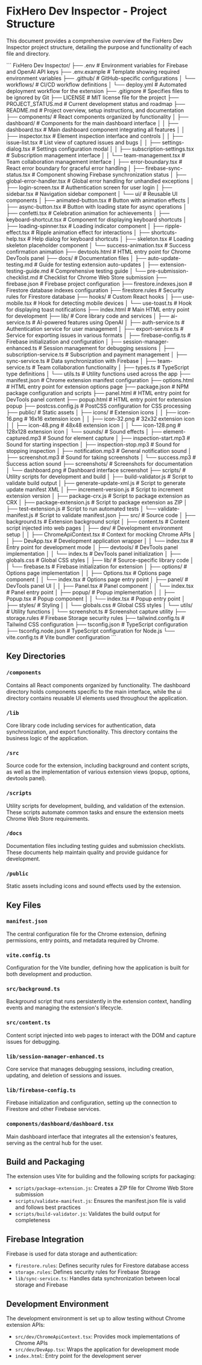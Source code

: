 # FixHero Dev Inspector - Project Structure

This document provides a comprehensive overview of the FixHero Dev Inspector project structure, detailing the purpose and functionality of each file and directory.

\`\`\`
FixHero Dev Inspector/
├── .env                          # Environment variables for Firebase and OpenAI API keys
├── .env.example                  # Template showing required environment variables
├── .github/                      # GitHub-specific configurations
│   └── workflows/                # CI/CD workflow definitions
│       └── deploy.yml            # Automated deployment workflow for the extension
├── .gitignore                    # Specifies files to be ignored by Git
├── LICENSE                       # MIT license file for the project
├── PROJECT_STATUS.md             # Current development status and roadmap
├── README.md                     # Project overview, setup instructions, and documentation
├── components/                   # React components organized by functionality
│   ├── dashboard/                # Components for the main dashboard interface
│   │   ├── dashboard.tsx         # Main dashboard component integrating all features
│   │   ├── inspector.tsx         # Element inspection interface and controls
│   │   ├── issue-list.tsx        # List view of captured issues and bugs
│   │   ├── settings-dialog.tsx   # Settings configuration modal
│   │   ├── subscription-settings.tsx # Subscription management interface
│   │   └── team-management.tsx   # Team collaboration management interface
│   ├── error-boundary.tsx        # React error boundary for graceful error handling
│   ├── firebase-sync-status.tsx  # Component showing Firebase synchronization status
│   ├── global-error-handler.tsx  # Global error handling for unhandled exceptions
│   ├── login-screen.tsx          # Authentication screen for user login
│   ├── sidebar.tsx               # Navigation sidebar component
│   └── ui/                       # Reusable UI components
│       ├── animated-button.tsx   # Button with animation effects
│       ├── async-button.tsx      # Button with loading state for async operations
│       ├── confetti.tsx          # Celebration animation for achievements
│       ├── keyboard-shortcut.tsx # Component for displaying keyboard shortcuts
│       ├── loading-spinner.tsx   # Loading indicator component
│       ├── ripple-effect.tsx     # Ripple animation effect for interactions
│       ├── shortcuts-help.tsx    # Help dialog for keyboard shortcuts
│       ├── skeleton.tsx          # Loading skeleton placeholder component
│       └── success-animation.tsx # Success confirmation animation
├── devtools.html                 # HTML entry point for Chrome DevTools panel
├── docs/                         # Documentation files
│   ├── auto-update-testing.md    # Guide for testing extension auto-updates
│   ├── extension-testing-guide.md # Comprehensive testing guide
│   └── pre-submission-checklist.md # Checklist for Chrome Web Store submission
├── firebase.json                 # Firebase project configuration
├── firestore.indexes.json        # Firestore database indexes configuration
├── firestore.rules               # Security rules for Firestore database
├── hooks/                        # Custom React hooks
│   ├── use-mobile.tsx            # Hook for detecting mobile devices
│   └── use-toast.ts              # Hook for displaying toast notifications
├── index.html                    # Main HTML entry point for development
├── lib/                          # Core library code and services
│   ├── ai-service.ts             # AI-powered features using OpenAI
│   ├── auth-service.ts           # Authentication service for user management
│   ├── export-service.ts         # Service for exporting issues in various formats
│   ├── firebase-config.ts        # Firebase initialization and configuration
│   ├── session-manager-enhanced.ts # Session management for debugging sessions
│   ├── subscription-service.ts   # Subscription and payment management
│   ├── sync-service.ts           # Data synchronization with Firebase
│   ├── team-service.ts           # Team collaboration functionality
│   ├── types.ts                  # TypeScript type definitions
│   └── utils.ts                  # Utility functions used across the app
├── manifest.json                 # Chrome extension manifest configuration
├── options.html                  # HTML entry point for extension options page
├── package.json                  # NPM package configuration and scripts
├── panel.html                    # HTML entry point for DevTools panel content
├── popup.html                    # HTML entry point for extension popup
├── postcss.config.js             # PostCSS configuration for CSS processing
├── public/                       # Static assets
│   ├── icons/                    # Extension icons
│   │   ├── icon-16.png           # 16x16 extension icon
│   │   ├── icon-32.png           # 32x32 extension icon
│   │   ├── icon-48.png           # 48x48 extension icon
│   │   └── icon-128.png          # 128x128 extension icon
│   └── sounds/                   # Sound effects
│       ├── element-captured.mp3  # Sound for element capture
│       ├── inspection-start.mp3  # Sound for starting inspection
│       ├── inspection-stop.mp3   # Sound for stopping inspection
│       ├── notification.mp3      # General notification sound
│       ├── screenshot.mp3        # Sound for taking screenshots
│       └── success.mp3           # Success action sound
├── screenshots/                  # Screenshots for documentation
│   └── dashboard.png             # Dashboard interface screenshot
├── scripts/                      # Utility scripts for development and build
│   ├── build-validator.js        # Script to validate build output
│   ├── generate-update-xml.js    # Script to generate update manifest XML
│   ├── increment-version.js      # Script to increment extension version
│   ├── package-crx.js            # Script to package extension as CRX
│   ├── package-extension.js      # Script to package extension as ZIP
│   ├── test-extension.js         # Script to run automated tests
│   └── validate-manifest.js      # Script to validate manifest.json
├── src/                          # Source code
│   ├── background.ts             # Extension background script
│   ├── content.ts                # Content script injected into web pages
│   ├── dev/                      # Development environment setup
│   │   ├── ChromeApiContext.tsx  # Context for mocking Chrome APIs
│   │   ├── DevApp.tsx            # Development application wrapper
│   │   └── index.tsx             # Entry point for development mode
│   ├── devtools/                 # DevTools panel implementation
│   │   └── index.ts              # DevTools panel initialization
│   ├── globals.css               # Global CSS styles
│   ├── lib/                      # Source-specific library code
│   │   └── firebase.ts           # Firebase initialization for extension
│   ├── options/                  # Options page implementation
│   │   ├── Options.tsx           # Options page component
│   │   └── index.tsx             # Options page entry point
│   ├── panel/                    # DevTools panel UI
│   │   ├── Panel.tsx             # Panel component
│   │   └── index.tsx             # Panel entry point
│   ├── popup/                    # Popup implementation
│   │   ├── Popup.tsx             # Popup component
│   │   └── index.tsx             # Popup entry point
│   ├── styles/                   # Styling
│   │   └── globals.css           # Global CSS styles
│   └── utils/                    # Utility functions
│       └── screenshot.ts         # Screenshot capture utility
├── storage.rules                 # Firebase Storage security rules
├── tailwind.config.ts            # Tailwind CSS configuration
├── tsconfig.json                 # TypeScript configuration
├── tsconfig.node.json            # TypeScript configuration for Node.js
└── vite.config.ts                # Vite bundler configuration
\`\`\`

## Key Directories

### `/components`
Contains all React components organized by functionality. The dashboard directory holds components specific to the main interface, while the ui directory contains reusable UI elements used throughout the application.

### `/lib`
Core library code including services for authentication, data synchronization, and export functionality. This directory contains the business logic of the application.

### `/src`
Source code for the extension, including background and content scripts, as well as the implementation of various extension views (popup, options, devtools panel).

### `/scripts`
Utility scripts for development, building, and validation of the extension. These scripts automate common tasks and ensure the extension meets Chrome Web Store requirements.

### `/docs`
Documentation files including testing guides and submission checklists. These documents help maintain quality and provide guidance for development.

### `/public`
Static assets including icons and sound effects used by the extension.

## Key Files

### `manifest.json`
The central configuration file for the Chrome extension, defining permissions, entry points, and metadata required by Chrome.

### `vite.config.ts`
Configuration for the Vite bundler, defining how the application is built for both development and production.

### `src/background.ts`
Background script that runs persistently in the extension context, handling events and managing the extension's lifecycle.

### `src/content.ts`
Content script injected into web pages to interact with the DOM and capture issues for debugging.

### `lib/session-manager-enhanced.ts`
Core service that manages debugging sessions, including creation, updating, and deletion of sessions and issues.

### `lib/firebase-config.ts`
Firebase initialization and configuration, setting up the connection to Firestore and other Firebase services.

### `components/dashboard/dashboard.tsx`
Main dashboard interface that integrates all the extension's features, serving as the central hub for the user.

## Build and Packaging

The extension uses Vite for building and the following scripts for packaging:

- `scripts/package-extension.js`: Creates a ZIP file for Chrome Web Store submission
- `scripts/validate-manifest.js`: Ensures the manifest.json file is valid and follows best practices
- `scripts/build-validator.js`: Validates the build output for completeness

## Firebase Integration

Firebase is used for data storage and authentication:

- `firestore.rules`: Defines security rules for Firestore database access
- `storage.rules`: Defines security rules for Firebase Storage
- `lib/sync-service.ts`: Handles data synchronization between local storage and Firebase

## Development Environment

The development environment is set up to allow testing without Chrome extension APIs:

- `src/dev/ChromeApiContext.tsx`: Provides mock implementations of Chrome APIs
- `src/dev/DevApp.tsx`: Wraps the application for development mode
- `index.html`: Entry point for the development server
